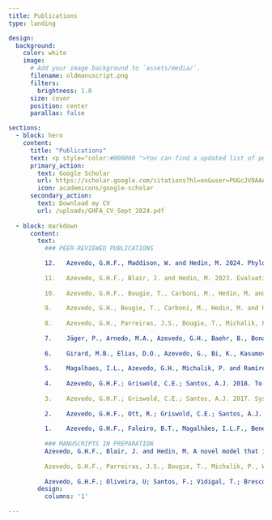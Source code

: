 ```yaml
---
title: Publications
type: landing

design:
  background:
    color: white
    image:
      # Add your image background to `assets/media/`.
      filename: oldmanuscript.png
      filters:
        brightness: 1.0
      size: cover
      position: center
      parallax: false

sections:
  - block: hero
    content:
      title: "Publications"
      text: <p style="color:#000000 ">You can find a updated list of publications on my Google Scholar profile, or you can download my CV. Don't hesitate to contact me if you find some pay wall on your way. </p>
      primary_action:
        text: Google Scholar
        url: https://scholar.google.com/citations?hl=en&user=PUGcJV8AAAAJ
        icon: academicons/google-scholar
      secondary_action:
        text: Download my CV
        url: /uploads/GHFA_CV_Sept_2024.pdf
  
  - block: markdown
      content:
        text:
          ### PEER-REVIEWED PUBLICATIONS 

          12.	Azevedo, G.H.F., Maddison, W. and Hedin, M. 2024. Phylogeny and biogeography of harmochirine jumping spiders (Araneae: Salticidae).           Molecular Phylogenetics and Evolution, 197, p. 108109. https://doi.org/10.1016/j.ympev.2024.108109.
          
          11.	Azevedo, G.H.F., Blair, J. and Hedin, M. 2023. Evaluating possible anthropogenic impacts on gene flow and loss of genetic diversity in           endangered Madla Cave Meshweaver spiders (Hahniidae, Cicurina madla). Conservation Genetics, 25, p. 149–164. https://doi.org/10.1007/          s10592-023-01561-y. 
          
          10.	Azevedo, G.H.F., Bougie, T., Carboni, M., Hedin, M. and Ramírez, M.J., 2022. Convergence, Hemiplasy, and Correlated Evolution Impact           Morphological Diversity Related to a Web-Less Lifestyle in the Two-Clawed Spiders. Insect Systematics and Diversity, 6(5), p. 1–14. https://doi.          org/10.1093/isd/ixac020
          
          9.	Azevedo, G.H., Bougie, T., Carboni, M., Hedin, M. and Ramírez, M.J., 2022. Combining Genomic, Phenotypic and Sanger Sequencing Data to           Elucidate the Phylogeny of the Two-Clawed 	Spiders (Dionycha). Molecular Phylogenetics and Evolution, 166, p. 107327. https://doi.org/10.1016/          j.ympev.2021.107327
          
          8.	Azevedo, G.H., Parreiras, J.S., Bougie, T., Michalik, P., Wunderlich, J. and Ramírez, M.J., 2021. Fossils constrain biogeographical history           in a clade of flattened spiders with transcontinental distribution. Journal of Biogeography, 48, p. 3032– 3046. https://doi.org/10.1111/jbi.14259
          
          7.	Jäger, P., Arnedo, M.A., Azevedo, G.H., Baehr, B., Bonaldo, A.B., Haddad, C.R., Harms, D., Hormiga, G., Labarque, F.M., Muster, C. and           Ramírez, M.J., 2021. Twenty years, eight legs, one concept: describing spider biodiversity in Zootaxa (Arachnida: Araneae). Zootaxa, 4979(1), p.           131-146. https://doi.org/10.11646/zootaxa.4979.1.14 
          
          6.	Girard, M.B., Elias, D.O., Azevedo, G., Bi, K., Kasumovic, M.M., Waldock, J.M., Rosenblum, E.B. and Hedin, M., 2021. Phylogenomics of           peacock spiders and their kin (Salticidae: Maratus), with implications for the evolution of male courtship displays. Biological Journal of the           Linnean Society, 132(3), p. 471-494. https://doi.org/10.1093/biolinnean/blaa165
          
          5.	Magalhaes, I.L., Azevedo, G.H., Michalik, P. and Ramírez, M.J., 2020. The fossil record of spiders revisited: implications for calibrating           trees and evidence for a major faunal turnover since the Mesozoic. Biological Reviews, 95(1), p.184-217. https://doi.org/10.1111/brv.12559
          
          4.	Azevedo, G.H.F.; Griswold, C.E.; Santos, A.J. 2018. To complicate or to simplify? Phylogenetic tests of complexity trends and genital           evolution in ground spiders (Araneae: Dionycha: Gnaphosidae). Zoological Journal of the Linnean Society, v. 184, Issue 3, p. 673-694. https://          doi.org/10.1093/zoolinnean/zly016
          
          3.	Azevedo, G.H.F.; Griswold, C.E.; Santos, A.J. 2017. Systematics and evolution of ground spiders revisited (Araneae, Dionycha, Gnaphosidae).           Cladistics, p. 1-48, 2017. https://doi.org/10.1111/cla.12226
          
          2.	Azevedo, G.H.F., Ott, R.; Griswold, C.E.; Santos, A.J. 2016. A taxonomic revision of the ground spiders of the genus Apopyllus (Araneae:           Gnaphosidae). Zootaxa (Auckland. Print), v. 4178, p. 301. http://dx.doi.org/10.11646/zootaxa.4178.3.1
          
          1.	Azevedo, G.H.F., Faleiro, B.T., Magalhães, I.L.F., Benedetti, A.R., Oliveira, U., Pena-Barbosa, 	J.P.P., Santos, M.T.T., Vilela, P.F., De           Maria, M., Santos, A.J. 2014. Effectiveness of sampling methods and further sampling for accessing spider diversity: a case study in a Brazilian           Atlantic rainforest fragment. Insect Conservation and Diversity, v. 7, p. 381-391. https://doi.org/10.1111/icad.12061
          
          ### MANUSCRIPTS IN PREPARATION
          Azevedo, G.H.F., Blair, J. and Hedin, M. A novel model that integrates of micro and macroevolution sheds light on the speciation of cave spiders           in an environment threatened by urbanization. (In preparation for Evolution. Presentation available at: https://youtu.be/rGh9NVxAbCU?          si=C3vH8oLhwSUvtcZz).
          
          Azevedo, G.H.F., Parreiras, J.S., Bougie, T., Michalik, P., Wunderlich, J. and Ramírez, M.J. A new Baltic amber species of the genus Plator           Simon, 1880 with comments on the taxonomy and evolution of fossil and extant trochanteriids. (In preparation for Zootaxa).
          
          Azevedo, G.H.F.; Oliveira, U; Santos, F.; Vidigal, T.; Brescovit, A. and Santos, A.J. Hypothesis driven species delimitation: objective tests of           speciation processes help to understand species limits in the Brazilian wandering spiders from the Atlantic Forest. (In preparation for           Systematic Biology).
        design:
          columns: '1'

---
```


